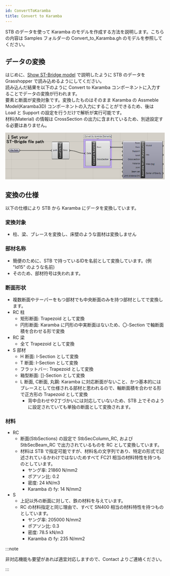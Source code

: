 ```yaml
---
id: ConvertToKaramba
title: Convert to Karamba
---
```


STB のデータを使って Karamba のモデルを作成する方法を説明します。こちらの内容は Samples フォルダーの Convert_to_Karamba.gh のモデルを参照してください。

## データの変換

はじめに、[Show ST-Bridge model](./ShowSTBModel) で説明したように STB のデータを Grasshopper で読み込めるようにしてください。  
読み込んだ結果を以下のように Convert to Karamba コンポーネントに入力することでデータの変換が行われます。  
要素と断面が変換対象です。変換したものはそのまま Karamba の Assmeble Model(Karamba3D) コンポーネントの入力にすることができるため、後は Load と Support の設定を行うだけで解析が実行可能です。  
材料(Material) の情報は CrossSection の出力に含まれているため、別途設定する必要はありません。


![](../../images/ConvertToKaramba/gh.png)

## 変換の仕様

以下の仕様により STB から Karamba にデータを変換しています。

### 変換対象

- 柱、梁、ブレースを変換し、床壁のような面材は変換しません

### 部材名称

- 簡便のために、STB で持っているIDを名前として変換しています。(例 "Id15" のような名前)
- そのため、部材符号は失われます。

### 断面形状

- 複数断面やテーパーをもつ部材でも中央断面のみを持つ部材としてで変換します。
- RC 柱
  - 矩形断面: Trapezoid として変換
  - 円形断面: Karamba に円形の中実断面はないため、〇-Section で軸断面積を合わせる形で変換
- RC 梁
  - 全て Trapezoid として変換
- S 部材
  - H 断面: I-Section として変換
  - T 断面: I-Section として変換
  - フラットバー: Trapezoid として変換
  - 箱型断面: []-Section として変換
  - L 断面, C断面, 丸鋼: Karamba に対応断面がないこと、かつ基本的にはブレースとして仕様される部材と思われるので、軸断面積を合わせる形で正方形の Trapezoid として変換
    - 背中合わせや2丁づかいには対応していないため、STB 上でそのように設定されていても単独の断面として変換されます。

### 材料
- RC
  - 断面(StbSections) の設定で StbSecColumn_RC, および StbSecBeam_RC で出力されているものを RC として変換しています。
  - 材料は STB で指定可能ですが、材料名の文字列であり、特定の形式で記述されているかわけではないためすべて FC21 相当の材料特性を持つものとしています。
    - ヤング率: 21860 N/mm2
    - ポアソン比: 0.2
    - 密度: 24 kN/m3
    - Karamba の fy: 14 N/mm2
- S
  - 上記以外の断面に対して、鉄の材料を与えています。
  - RC の材料指定と同じ理由で、すべて SN400 相当の材料特性を持つものとしています。
    - ヤング率: 205000 N/mm2
    - ポアソン比: 0.3
    - 密度: 78.5 kN/m3
    - Karamba の fy: 235 N/mm2

:::note

非対応機能も要望があれば適宜対応しますので、Contact よりご連絡ください。

:::